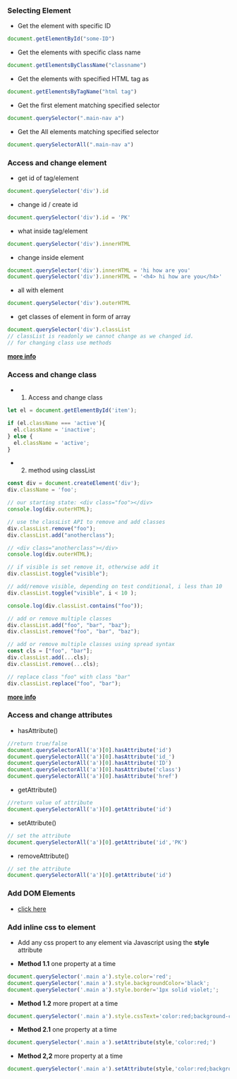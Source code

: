 ### Selecting Element
- Get the element with specific ID
```javascript
document.getElementById("some-ID")
```

- Get the elements with specific class name
```javascript
document.getElementsByClassName("classname")
```

- Get the elements with specified HTML tag as
```javascript
document.getElementsByTagName("html tag")
```

- Get the first element matching specified selector
```javascript
document.querySelector(".main-nav a")
```

- Get the All elements matching specified selector
```javascript
document.querySelectorAll(".main-nav a")
```

### Access and change element
- get id of tag/element
```javascript
document.querySelector('div').id
```

- change id / create id
```javascript
document.querySelector('div').id = 'PK'
```

- what inside tag/element
```javascript
document.querySelector('div').innerHTML
```

- change inside element
```javascript
document.querySelector('div').innerHTML = 'hi how are you'
document.querySelector('div').innerHTML = '<h4> hi how are you</h4>'

```

- all with element
```javascript
document.querySelector('div').outerHTML
```

- get classes of element in form of array
```javascript
document.querySelector('div').classList
// classList is readonly we cannot change as we changed id.
// for changing class use methods
```


**[more info](https://developer.mozilla.org/en-us/docs/Web/API/Element)**


### Access and change class
- 1. Access and change class
```javascript
let el = document.getElementById('item');

if (el.className === 'active'){
  el.className = 'inactive';
} else {
  el.className = 'active';
}
```

- 2. method using classList
```javascript
const div = document.createElement('div');
div.className = 'foo';

// our starting state: <div class="foo"></div>
console.log(div.outerHTML);

// use the classList API to remove and add classes
div.classList.remove("foo");
div.classList.add("anotherclass");

// <div class="anotherclass"></div>
console.log(div.outerHTML);

// if visible is set remove it, otherwise add it
div.classList.toggle("visible");

// add/remove visible, depending on test conditional, i less than 10
div.classList.toggle("visible", i < 10 );

console.log(div.classList.contains("foo"));

// add or remove multiple classes
div.classList.add("foo", "bar", "baz");
div.classList.remove("foo", "bar", "baz");

// add or remove multiple classes using spread syntax
const cls = ["foo", "bar"];
div.classList.add(...cls);
div.classList.remove(...cls);

// replace class "foo" with class "bar"
div.classList.replace("foo", "bar");
```

**[more info](https://developer.mozilla.org/en-US/docs/Web/API/Element/classList)**


### Access and change attributes
- hasAttribute()
```javascript
//return true/false
document.querySelectorAll('a')[0].hasAttribute('id')
document.querySelectorAll('a')[0].hasAttribute('id_')
document.querySelectorAll('a')[0].hasAttribute('ID')
document.querySelectorAll('a')[0].hasAttribute('class')
document.querySelectorAll('a')[0].hasAttribute('href')
```

- getAttribute()
```javascript
//return value of attribute
document.querySelectorAll('a')[0].getAttribute('id')
```

- setAttribute()
```javascript
// set the attribute
document.querySelectorAll('a')[0].getAttribute('id','PK')
```

- removeAttribute()
```javascript
// set the attribute
document.querySelectorAll('a')[0].getAttribute('id')
```

### Add DOM Elements
- [click here](create_DOM/)

### Add inline css to element
- Add any css propert to any element via Javascript using the **style** attribute

- **Method 1.1** one property at a time
```javascript
document.querySelector('.main a').style.color='red';
document.querySelector('.main a').style.backgroundColor='black';
document.querySelector('.main a').style.border='1px solid violet;';
```
- **Method 1.2** more propert at a time
```javascript
document.querySelector('.main a').style.cssText='color:red;background-color:black;border:1px solid violet;';
```

- **Method 2.1** one property at a time
```javascript
document.querySelector('.main a').setAttribute(style,'color:red;')
```

- **Method 2,2** more property at a time
```javascript
document.querySelector('.main a').setAttribute(style,'color:red;background-color:black;border:1px solid violet;');
```